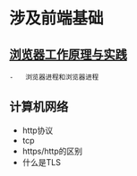 # 涉及前端基础

## [浏览器工作原理与实践](https://blog.poetries.top/browser-working-principle/)

	-	浏览器进程和浏览器进程



## 计算机网络

- http协议
- tcp
- https/http的区别
- 什么是TLS
